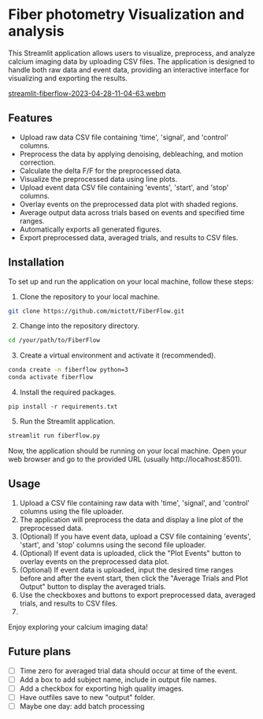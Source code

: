 # Fiber photometry Visualization and analysis
This Streamlit application allows users to visualize, preprocess, and analyze calcium imaging data by uploading CSV files. The application is designed to handle both raw data and event data, providing an interactive interface for visualizing and exporting the results.

[streamlit-fiberflow-2023-04-28-11-04-63.webm](https://user-images.githubusercontent.com/32395683/235192757-a65ad1d9-6ab4-4a2b-be9d-25f1099925e1.webm)

## Features
- Upload raw data CSV file containing 'time', 'signal', and 'control' columns.
- Preprocess the data by applying denoising, debleaching, and motion correction.
- Calculate the delta F/F for the preprocessed data.
- Visualize the preprocessed data using line plots.
- Upload event data CSV file containing 'events', 'start', and 'stop' columns.
- Overlay events on the preprocessed data plot with shaded regions.
- Average output data across trials based on events and specified time ranges.
- Automatically exports all generated figures.
- Export preprocessed data, averaged trials, and results to CSV files.

## Installation
To set up and run the application on your local machine, follow these steps:

1. Clone the repository to your local machine.
```bash
git clone https://github.com/mictott/FiberFlow.git
```

2. Change into the repository directory.

```bash
cd /your/path/to/FiberFlow
```

3. Create a virtual environment and activate it (recommended).
```bash
conda create -n fiberflow python=3
conda activate fiberflow
```

4. Install the required packages.
```
pip install -r requirements.txt
```

5. Run the Streamlit application.
```bash
streamlit run fiberflow.py
```

Now, the application should be running on your local machine. Open your web browser and go to the provided URL (usually http://localhost:8501).


## Usage
1. Upload a CSV file containing raw data with 'time', 'signal', and 'control' columns using the file uploader.
2. The application will preprocess the data and display a line plot of the preprocessed data.
3. (Optional) If you have event data, upload a CSV file containing 'events', 'start', and 'stop' columns using the second file uploader.
4. (Optional) If event data is uploaded, click the "Plot Events" button to overlay events on the preprocessed data plot.
5. (Optional) If event data is uploaded, input the desired time ranges before and after the event start, then click the "Average Trials and Plot Output" button to display the averaged trials.
6. Use the checkboxes and buttons to export preprocessed data, averaged trials, and results to CSV files.
7. 
Enjoy exploring your calcium imaging data!

## Future plans

- [ ] Time zero for averaged trial data should occur at time of the event. 
- [ ] Add a box to add subject name, include in output file names.
- [ ] Add a checkbox for exporting high quality images. 
- [ ] Have outfiles save to new "output" folder.
- [ ] Maybe one day: add batch processing

